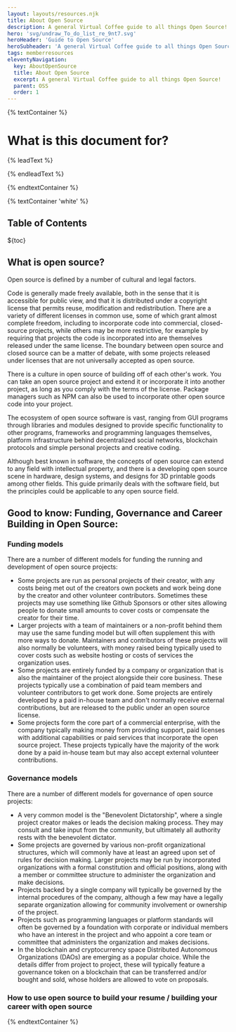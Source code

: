 ```yaml
---
layout: layouts/resources.njk
title: About Open Source
description: A general Virtual Coffee guide to all things Open Source!
hero: 'svg/undraw_To_do_list_re_9nt7.svg'
heroHeader: 'Guide to Open Source'
heroSubheader: 'A general Virtual Coffee guide to all things Open Source!'
tags: memberresources
eleventyNavigation:
  key: AboutOpenSource
  title: About Open Source
  excerpt: A general Virtual Coffee guide to all things Open Source!
  parent: OSS
  order: 1
---
```


{% textContainer %}

# What is this document for?

{% leadText %}

{% endleadText %}

{% endtextContainer %}

{% textContainer 'white' %}

<h2>Table of Contents</h2>

${toc}

## What is open source?

Open source is defined by a number of cultural and legal factors.

Code is generally made freely available, both in the sense that it is accessible for public view, and that it is distributed under a copyright license that permits reuse, modification and redistribution. There are a variety of different licenses in common use, some of which grant almost complete freedom, including to incorporate code into commercial, closed-source projects, while others may be more restrictive, for example by requiring that projects the code is incorporated into are themselves released under the same license. The boundary between open source and closed source can be a matter of debate, with some projects released under licenses that are not universally accepted as open source.

There is a culture in open source of building off of each other's work. You can take an open source project and extend it or incorporate it into another project, as long as you comply with the terms of the license. Package managers such as NPM can also be used to incorporate other open source code into your project.

The ecosystem of open source software is vast, ranging from GUI programs through libraries and modules designed to provide specific functionality to other programs, frameworks and programming languages themselves, platform infrastructure behind decentralized social networks, blockchain protocols and simple personal projects and creative coding.

Although best known in software, the concepts of open source can extend to any field with intellectual property, and there is a developing open source scene in hardware, design systems, and designs for 3D printable goods among other fields. This guide primarily deals with the software field, but the principles could be applicable to any open source field.

## Good to know: Funding, Governance and Career Building in Open Source:

### Funding models

There are a number of different models for funding the running and development of open source projects:

- Some projects are run as personal projects of their creator, with any costs being met out of the creators own pockets and work being done by the creator and other volunteer contributors. Sometimes these projects may use something like Github Sponsors or other sites allowing people to donate small amounts to cover costs or compensate the creator for their time.
- Larger projects with a team of maintainers or a non-profit behind them may use the same funding model but will often supplement this with more ways to donate. Maintainers and contributors of these projects will also normally be volunteers, with money raised being typically used to cover costs such as website hosting or costs of services the organization uses.
- Some projects are entirely funded by a company or organization that is also the maintainer of the project alongside their core business. These projects typically use a combination of paid team members and volunteer contributors to get work done. Some projects are entirely developed by a paid in-house team and don't normally receive external contributions, but are released to the public under an open source license.
- Some projects form the core part of a commercial enterprise, with the company typically making money from providing support, paid licenses with additional capabilities or paid services that incorporate the open source project. These projects typically have the majority of the work done by a paid in-house team but may also accept external volunteer contributions.

### Governance models

There are a number of different models for governance of open source projects:

- A very common model is the "Benevolent Dictatorship", where a single project creator makes or leads the decision making process. They may consult and take input from the community, but ultimately all authority rests with the benevolent dictator.
- Some projects are governed by various non-profit organizational structures, which will commonly have at least an agreed upon set of rules for decision making. Larger projects may be run by incorporated organizations with a formal constitution and official positions, along with a member or committee structure to administer the organization and make decisions.
- Projects backed by a single company will typically be governed by the internal procedures of the company, although a few may have a legally separate organization allowing for community involvement or ownership of the project.
- Projects such as programming languages or platform standards will often be governed by a foundation with corporate or individual members who have an interest in the project and who appoint a core team or committee that administers the organization and makes decisions.
- In the blockchain and cryptocurrency space Distributed Autonomous Organizations (DAOs) are emerging as a popular choice. While the details differ from project to project, these will typically feature a governance token on a blockchain that can be transferred and/or bought and sold, whose holders are allowed to vote on proposals.

### How to use open source to build your resume / building your career with open source

<!-- I would like some input on what to include in this section -->

{% endtextContainer %}
